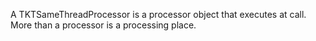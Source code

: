 A TKTSameThreadProcessor is a processor object that executes at call. More than a processor is a processing place. 